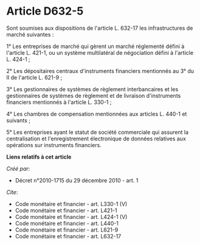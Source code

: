 # Article D632-5

Sont soumises aux dispositions de l'article L. 632-17 les infrastructures de marché suivantes :

1° Les entreprises de marché qui gèrent un marché réglementé défini à l'article L. 421-1, ou un système multilatéral de
négociation défini à l'article L. 424-1 ;

2° Les dépositaires centraux d'instruments financiers mentionnés au 3° du II de l'article L. 621-9 ;

3° Les gestionnaires de systèmes de règlement interbancaires et les gestionnaires de systèmes de règlement et de livraison
d'instruments financiers mentionnés à l'article L. 330-1 ;

4° Les chambres de compensation mentionnées aux articles L. 440-1 et suivants ;

5° Les entreprises ayant le statut de société commerciale qui assurent la centralisation et l'enregistrement électronique de
données relatives aux opérations sur instruments financiers.

**Liens relatifs à cet article**

_Créé par_:

  - Décret n°2010-1715 du 29 décembre 2010 - art. 1

_Cite_:

  - Code monétaire et financier - art. L330-1 (V)
  - Code monétaire et financier - art. L421-1
  - Code monétaire et financier - art. L424-1 (V)
  - Code monétaire et financier - art. L440-1
  - Code monétaire et financier - art. L621-9
  - Code monétaire et financier - art. L632-17
